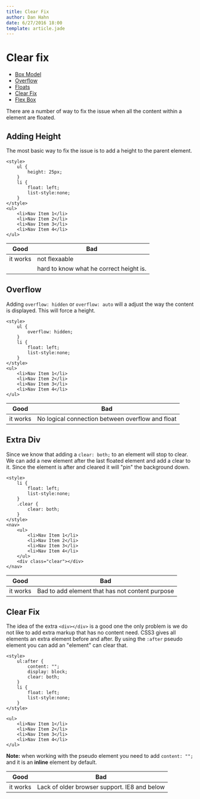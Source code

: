 ```yaml
---
title: Clear Fix
author: Dan Hahn
date: 6/27/2016 18:00
template: article.jade
---
```


# Clear fix

* [Box Model]()
* [Overflow](overflow.html)
* [Floats](floats.html)
* [Clear Fix](clear-fix.html)
* [Flex Box](flex-box.html)

There are a number of way to fix the issue when all the content within a element are floated.

## Adding Height

The most basic way to fix the issue is to add a height to the parent element.

    <style>
        ul {
            height: 25px;
        }
        li {
            float: left;
            list-style:none;
        }
    </style>
    <ul>
        <li>Nav Item 1</li>
        <li>Nav Item 2</li>
        <li>Nav Item 3</li>
        <li>Nav Item 4</li>
    </ul>

|Good|Bad|
|----|---|
|it works|not flexaable|
||hard to know what he correct height is.|

## Overflow

Adding `overflow: hidden` or `overflow: auto` will a adjust the way the content is displayed.  This will force a height.

    <style>
        ul {
            overflow: hidden;
        }
        li {
            float: left;
            list-style:none;
        }
    </style>
    <ul>
        <li>Nav Item 1</li>
        <li>Nav Item 2</li>
        <li>Nav Item 3</li>
        <li>Nav Item 4</li>
    </ul>

|Good|Bad|
|----|---|
|it works|No logical connection between overflow and float|

## Extra Div

Since we know that adding a `clear: both;` to an element will stop to clear. We can add a new element after the last floated element and add a clear to it. Since the element is after and cleared it will "pin" the background down.

    <style>
        li {
            float: left;
            list-style:none;
        }
        .clear {
            clear: both;
        }
    </style>
    <nav>
        <ul>
            <li>Nav Item 1</li>
            <li>Nav Item 2</li>
            <li>Nav Item 3</li>
            <li>Nav Item 4</li>
        </ul>
        <div class="clear"></div>
    </nav>

|Good|Bad|
|----|---|
|it works|Bad to add element that has not content purpose|

## Clear Fix

The idea of the extra `<div></div>` is a good one the only problem is we do not like to add extra markup that has no content need. CSS3 gives all elements an extra element before and after. By using the `:after` pseudo element you can add an "element" can clear that.

    <style>
        ul:after {
            content: "";
            display: block;
            clear: both;
        }
        li {
            float: left;
            list-style:none;
        }
    </style>

    <ul>
        <li>Nav Item 1</li>
        <li>Nav Item 2</li>
        <li>Nav Item 3</li>
        <li>Nav Item 4</li>
    </ul>

**Note:** when working with the pseudo element you need to add `content: "";` and it is an **inline** element by default.

|Good|Bad|
|----|---|
|it works|Lack of older browser support. IE8 and below|

<script src="lesson-3.js"></script>
